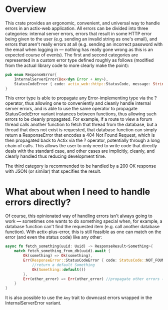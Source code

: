 # Overview
This crate provides an ergonomic, convenient, and universal way to handle errors in an actix-web application. All errors can be divided into three categories: internal server errors, errors that result in some HTTP error being given to the user (e.g. sending an invalid string as one's email), and errors that aren't really errors at all (e.g. sending an incorrect password with the email when logging in — nothing has really gone wrong as this is an expected course of events). The first and second categories are represented in a custom error type defined roughly as follows (modified from the actual library code to more clearly make the point):
```rust
pub enum ResponseError{
    InternalServerError(Box<dyn Error + Any>),
    StatusCodeError { code: actix_web::http::StatusCode, message: String },
}
```
This error type is able to propagate any Error-implementing type via the ? operator, thus allowing one to conveniently and cleanly handle internal server errors, and is able to use the same operator to propagate StatusCodeError variant instances between functions, thus allowing such errors to be cleanly propagated. For example, if a route to view a forum thread calls another function to fetch that thread from the database, but a thread that does not exist is requested, that database function can simply return a ResponseError that encodes a 404 Not Found Request, which is then propagated back to Actix via the ? operator, potentially through a long chain of calls. This allows the user to only need to write code that directly deals with the standard case, and other cases are implicitly, cleanly, and clearly handled thus reducing development time.

The third category is recommended to be handled by a 200 OK response with JSON (or similar) that specifies the result.

# What about when I need to handle errors directly?
Of course, this opinionated way of handling errors isn't always going to work — sometimes one wants to do something special when, for example, a database function can't find the requested item (e.g. call another database function). With actix-plus-error, this is still feasible as one can match on the error (and even the status code) like any other:
```rust
async fn fetch_something(uuid: Uuid) -> ResponseResult<Something>{
    match fetch_something_from_db(uuid).await {
        Ok(something) => Ok(something),
        Err(ResponseError::StatusCodeError { code: StatusCode::NOT_FOUND, .. }) => { // a 403 forbidden status code, for example, is propagated
            //return a default Something
            Ok(Something::default())
        },
        Err(other_error) => Err(other_error) //propagate other errors (e.g. internal server errors, other status codes)
    }
}
```
It is also possible to use the `Any` trait to downcast errors wrapped in the InternalServerError variant.